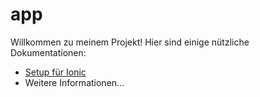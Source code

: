 # app

Willkommen zu meinem Projekt! Hier sind einige nützliche Dokumentationen:

- [Setup für Ionic](./Ionic-Setup.md)
- Weitere Informationen...

